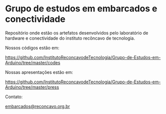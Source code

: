 # Grupo de estudos em embarcados e conectividade

Repositório onde estão os artefatos desenvolvidos pelo laboratório de hardware e conectividade do instituto recôncavo de tecnologia.

Nossos códigos estão em:

https://github.com/InstitutoReconcavodeTecnologia/Grupo-de-Estudos-em-Arduino/tree/master/codes

Nossas apresentações estão em:

https://github.com/InstitutoReconcavodeTecnologia/Grupo-de-Estudos-em-Arduino/tree/master/press

Contato:

embarcados@reconcavo.org.br
